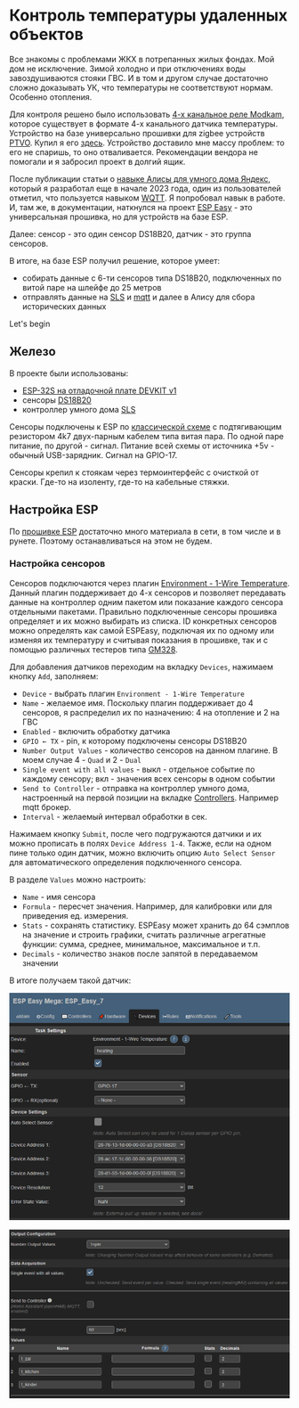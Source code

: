 # Контроль температуры удаленных объектов

Все знакомы с проблемами ЖКХ в потрепанных жилых фондах. Мой дом не исключение. Зимой холодно и при отключениях воды завоздушиваются стояки ГВС. И в том и другом случае достаточно сложно доказывать УК, что температуры не соответствуют нормам. Особенно отопления.

Для контроля решено было использовать [4-х канальное реле Modkam](https://modkam.ru/2019/11/19/rele-zigbee-v-podrozetnik/), которое существует в формате 4-х канального датчика температуры. Устройство на базе универсально прошивки для zigbee устройств [PTVO](https://ptvo.info/zigbee-configurable-firmware-features/). Купил я его [здесь](https://t.me/zigberu). Устройство доставило мне массу проблем: то его не спаришь, то оно отваливается. Рекомендации вендора не помогали и я забросил проект в долгий ящик.

После публикации статьи о [навыке Алисы для умного дома Яндекс](https://github.com/tsurkan-av/SLS/blob/main/AliceSkills/funtik/Readme.md), который я разработал еще в начале 2023 года, один из пользователей отметил, что пользуется навыком [WQTT](https://www.wqtt.ru/). Я попробовал навык в работе. И, там же, в документации, наткнулся на проект [ESP Easy](https://letscontrolit.com/wiki/index.php/ESPEasy) - это универсальная прошивка, но для устройств на базе ESP.

Далее: сенсор - это один сенсор DS18B20, датчик - это группа сенсоров.

В итоге, на базе ESP получил решение, которое умеет:

- собирать данные с 6-ти сенсоров типа DS18B20, подключенных по витой паре на шлейфе до 25 метров
- отправлять данные на [SLS](https://github.com/slsys/Gateway) и [mqtt](https://www.wqtt.ru/) и далее в Алису для сбора исторических данных

Let's begin

## Железо

В проекте были использованы:

- [ESP-32S на отладочной плате DEVKIT v1](https://megabonus.com/y/8EwzA)
- сенсоры [DS18B20](https://megabonus.com/y/19urt)
- контроллер умного дома [SLS](https://github.com/slsys/Gateway)

Сенсоры подключены к ESP по [классической схеме](https://www.letscontrolit.com/wiki/index.php?title=Dallas_DS18b20) с подтягивающим резистором 4k7 двух-парным кабелем типа витая пара. По одной паре питание, по другой - сигнал. Питание всей схемы от источника +5v - обычный USB-зарядник. Сигнал на GPIO-17.

Сенсоры крепил к стоякам через термоинтерфейс с очисткой от краски. Где-то на изоленту, где-то на кабельные стяжки.

## Настройка ESP 

По [прошивке ESP](https://espeasy.readthedocs.io/en/latest/Reference/Flashing.html) достаточно много материала в сети, в том числе и в рунете. Поэтому останавливаться на этом не будем.

### Настройка сенсоров

Сенсоров подключаются через плагин [Environment - 1-Wire Temperature](https://espeasy.readthedocs.io/en/latest/Plugin/P004.html). Данный плагин поддерживает до 4-х сенсоров и позволяет передавать данные на контроллер одним пакетом или показание каждого сенсора отдельными пакетами. Правильно подключенные сенсоры прошивка определяет и их можно выбирать из списка.
ID конкретных сенсоров можно определять как самой ESPEasy, подключая их по одному или изменяя их температуру и считывая показания в прошивке, так и с помощью различных тестеров типа [GM328](https://megabonus.com/y/siMOg).

Для добавления датчиков переходим на вкладку `Devices`, нажимаем кнопку `Add`, заполняем:

- `Device` - выбрать плагин `Environment - 1-Wire Temperature`
- `Name` - желаемое имя. Поскольку плагин поддерживает до 4 сенсоров, я распределил их по назначению: 4 на отопление и 2 на ГВС
- `Enabled` - включить обработку датчика
- `GPIO ← TX` - pin, к которому подключены сенсоры DS18B20
- `Number Output Values` - количество сенсоров на данном плагине. В моем случае 4 - `Quad` и 2 - `Dual`
- `Single event with all values` - выкл - отдельное событие по каждому сенсору; вкл - значения всех сенсоры в одном событии
- `Send to Controller` - отправка на контроллер умного дома, настроенный на первой позиции на вкладке [Controllers](https://espeasy.readthedocs.io/en/latest/Controller/_Controller.html). Например mqtt брокер.
- `Interval` - желаемый интервал обработки в сек.

Нажимаем кнопку `Submit`, после чего подгружаются датчики и их можно прописать в полях `Device Address 1-4`. Также, если на одном пине только один датчик, можно включить опцию `Auto Select Sensor` для автоматического определения подключенного сенсора.

В разделе `Values` можно настроить:

- `Name` - имя сенсора
- `Formula` - пересчет значения. Например, для калибровки или для приведения ед. измерения.
- `Stats` - сохранять статистику. ESPEasy может хранить до 64 сэмплов на значение и строить графики, считать различные агрегатные функции: сумма, среднее, минимальное, максимальное и т.п.
- `Decimals` - количество знаков после запятой в передаваемом значении

В итоге получаем такой датчик:

![](/AliceSkills/wqtt/img/plugin1wire.png)

![](/AliceSkills/wqtt/img/plugin1wire2.png)
